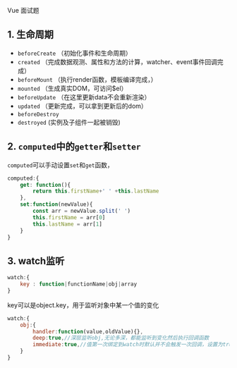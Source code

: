 Vue 面试题
## 1. 生命周期
* `beforeCreate` （初始化事件和生命周期）
* `created` （完成数据观测、属性和方法的计算，watcher、event事件回调完成）
* `beforeMount` （执行render函数，模板编译完成，）
* `mounted` （生成真实DOM，可访问$el）
* `beforeUpdate` （在这里更新data不会重新渲染）
* `updated` （更新完成，可以拿到更新后的dom）
* `beforeDestroy`
* `destroyed` (实例及子组件一起被销毁)

## 2. `computed`中的`getter`和`setter`
`computed`可以手动设置`set`和`get`函数，
``` javascript
computed:{
    get: function(){
        return this.firstName+' ' +this.lastName
    },
    set:function(newValue){
        const arr = newValue.split(' ')
        this.firstName = arr[0]
        this.lastName = arr[1]
    }
}
```
## 3. watch监听
``` javascript
watch:{
    key : function|functionName|obj|array
}
```
key可以是object.key，用于监听对象中某一个值的变化
``` javascript
watch:{
    obj:{
        handler:function(value,oldValue){},
        deep:true,//深层监听obj,无论多深，都能监听到变化然后执行回调函数
        immediate:true,//值第一次绑定到watch时默认并不会触发一次回调，设置为true后，绑定初始时就立即执行一次回调函数
    }
}
```